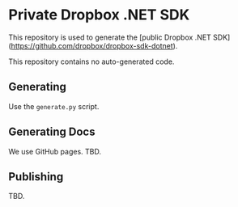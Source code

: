 Private Dropbox .NET SDK
========================

This repository is used to generate the [public Dropbox .NET SDK]
(https://github.com/dropbox/dropbox-sdk-dotnet).

This repository contains no auto-generated code.

Generating
----------

Use the `generate.py` script.

Generating Docs
---------------

We use GitHub pages. TBD.

Publishing
----------

TBD.
